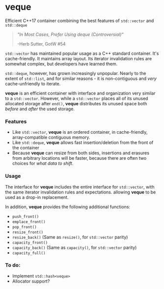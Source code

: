 # veque
Efficient C++17 container combining the best features of `std::vector` and `std::deque`

> _"In Most Cases, Prefer Using deque (Controversial)"_
>
> -Herb Sutter, GotW #54

`std::vector` has maintained popular usage as a C++ standard container.  It's cache-friendly.  It maintains array layout.  Its iterator invalidation rules are somewhat complex, but developers have learned them.

`std::deque`, however, has grown increasingly unpopular.  Nearly to the extent of `std::list`, and for similar reasons - it is non-contiguous and _very_ cache-unfriendly to iterate.

**veque** is an efficient container with interface and organization very similar to a `std::vector`.  However, while a `std::vector` places all of its unused allocated storage after `end()`, **veque** distributes its unused space both _before_ and _after_ the used storage. 

### Features
* Like `std::vector`, **veque** is an ordered container, in cache-friendly, array-compatible contiguous memory.
* Like `std::deque`, **veque** allows fast insertion/deletion from the front of the container
* Because **veque** can resize from both sides, insertions and erasures from arbitrary locations will be faster, because there are often two choices for _what data to shift_.

### Usage
The interface for **veque** includes the entire interface for `std::vector`, with the same iterator invalidation rules and expectations.  allowing **veque** to be used as a drop-in replacement.

In addition, **veque** provides the following additional functions:
* `push_front()`
* `emplace_front()`
* `pop_front()`
* `resize_front()`
* `resize_back()` (Same as `resize()`, for `std::vector` parity)
* `capacity_front()`
* `capacity_back()` (Same as `capacity()`, for `std::vector` parity)
* `capacity_full()`

### To do:
* Implement `std::hash<veque>`
* Allocator support?
